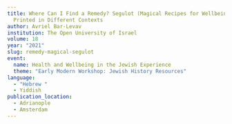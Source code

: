 ```yaml
---
title: Where Can I Find a Remedy? Segulot (Magical Recipes for Wellbeing)
  Printed in Different Contexts
author: Avriel Bar-Levav
institution: The Open University of Israel
volume: 18
year: "2021"
slug: remedy-magical-segulot
event:
  name: Health and Wellbeing in the Jewish Experience
  theme: "Early Modern Workshop: Jewish History Resources"
language:
  - "Hebrew "
  - Yiddish
publication_location:
  - Adrianople
  - Amsterdam
---
```

